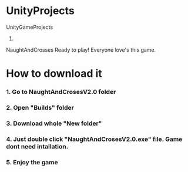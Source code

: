 # UnityProjects
 UnityGameProjects

1. 
NaughtAndCrosses
Ready to play! Everyone love's this game.
<h1>How to download it</h1>
<h3>1. Go to NaughtAndCrosesV2.0 folder</h6>
<h3>2. Open "Builds" folder</h3>
<h3>3. Download whole "New folder"</h3>
<h3>4. Just double click "NaughtAndCrosesV2.0.exe" file. Game dont need intallation.</h3>
<h3>5. Enjoy the game</h3> 


